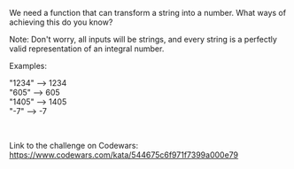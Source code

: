 We need a function that can transform a string into a number. What ways of achieving this do you know?

Note: Don't worry, all inputs will be strings, and every string is a perfectly valid representation of an integral number.

Examples: <br>

"1234" --> 1234 <br> 
"605"  --> 605 <br> 
"1405" --> 1405 <br> 
"-7" --> -7

<br> 

Link to the challenge on Codewars:<br>
https://www.codewars.com/kata/544675c6f971f7399a000e79
